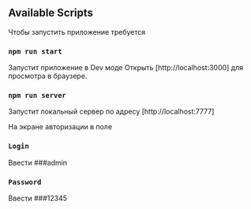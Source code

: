 ## Available Scripts

Чтобы запустить приложение требуется

### `npm run start`

Запустит приложение в Dev моде 
Открыть [http://localhost:3000] для просмотра в браузере.

### `npm run server`

Запустит локальный сервер по адресу [http://localhost:7777]

На экране авторизации в поле
### `Login`
Ввести ###admin

### `Password`
Ввести ###12345
